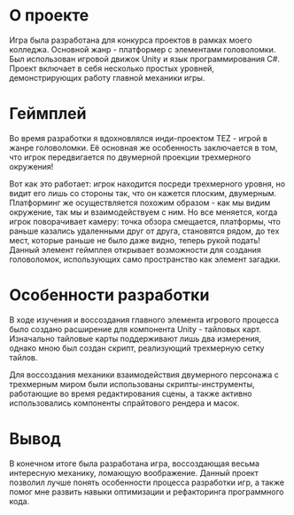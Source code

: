 # О проекте
Игра была разработана для конкурса проектов в рамках моего колледжа. Основной жанр - платформер с элементами головоломки. Был использован игровой движок Unity и язык программирования C#. Проект включает в себя несколько простых уровней, демонстрирующих работу главной механики игры.

# Геймплей
Во время разработки я вдохновлялся инди-проектом TEZ - игрой в жанре головоломки. Её основная же особенность заключается в том, что игрок передвигается по двумерной проекции трехмерного окружения!

Вот как это работает: игрок находится посреди трехмерного уровня, но видит его лишь со стороны так, что он кажется плоским, двумерным. Платформинг же осуществляется похожим образом - как мы видим окружение, так мы и взаимодействуем с ним. Но все меняется, когда игрок поворачивает камеру: точка обзора смещается, платформы, что раньше казались удаленными друг от друга, становятся рядом, до тех мест, которые раньше не было даже видно, теперь рукой подать! Данный элемент геймплея открывает возможности для создания головоломок, использующих само пространство как элемент загадки.

# Особенности разработки
В ходе изучения и воссоздания главного элемента игрового процесса было создано расширение для компонента Unity - тайловых карт. Изначально тайловые карты поддерживают лишь два измерения, однако мною был создан скрипт, реализующий трехмерную сетку тайлов.

Для воссоздания механики взаимодействия двумерного персонажа с трехмерным миром были использованы скрипты-инструменты, работающие во время редактирования сцены, а также активно использовались компоненты спрайтового рендера и масок.

# Вывод
В конечном итоге была разработана игра, воссоздающая весьма интересную механику, ломающую воображение. Данный проект позволил лучше понять особенности процесса разработки игр, а также помог мне развить навыки оптимизации и рефакторинга программного кода.
